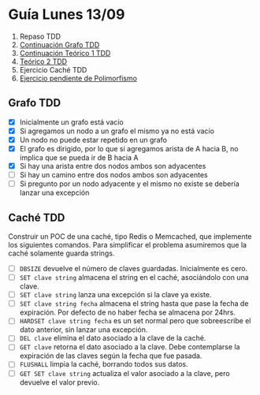 # Guía Lunes 13/09

1. Repaso TDD
2. [Continuación Grafo TDD](https://github.com/d1-tec/Clase0609-polimorfismo-tdd)
3. [Continuación Teórico 1 TDD](https://docs.google.com/presentation/d/1pQ1DpALOuOQTld3mHTcY6T2Pb1vI_2nkq2IKpW0ASEY/edit#slide=id.p)
4. [Teórico 2 TDD](https://docs.google.com/presentation/d/1aRlj_URtnkjLSgZjfYPWfuLwUQhn2SR7qSxBW2GWqi8/edit#slide=id.p)
5. Ejercicio Caché TDD
6. [Ejercicio pendiente de Polimorfismo](https://docs.google.com/presentation/d/1OwemJyp3y8UoPSennA7xagsG0z4CqsMRmsiqCkrkUn4/edit#slide=id.gc938043450_0_189)


## Grafo TDD

- [X] Inicialmente un grafo está vacío
- [X] Si agregamos un nodo a un grafo el mismo ya no está vacío
- [X] Un nodo no puede estar repetido en un grafo
- [X] El grafo es dirigido, por lo que si agregamos arista de A hacia B, no implica que se pueda ir de B hacia A
- [X] Si hay una arista entre dos nodos ambos son adyacentes
- [ ] Si hay un camino entre dos nodos ambos son adyacentes
- [ ] Si pregunto por un nodo adyacente y el mismo no existe se debería lanzar una excepción

## Caché TDD

Construir un POC de una caché, tipo Redis o Memcached, que implemente los siguientes comandos.
Para simplificar el problema asumiremos que la caché solamente guarda strings.

- [ ] `DBSIZE` devuelve el número de claves guardadas. Inicialmente es cero.
- [ ] `SET clave string` almacena el string en el caché, asociándolo con una clave.
- [ ] `SET clave string` lanza una excepción si la clave ya existe.
- [ ] `SET clave string fecha` almacena el string hasta que pase la fecha de expiración. Por defecto de no haber fecha se almacena por 24hrs.
- [ ] `HARDSET clave string fecha` es un set normal pero que sobreescribe el dato anterior, sin lanzar una excepción.
- [ ] `DEL clave` elimina el dato asociado a la clave de la caché.
- [ ] `GET clave` retorna el dato asociado a la clave. Debe contemplarse la expiración de las claves según la fecha que fue pasada.
- [ ] `FLUSHALL` limpia la caché, borrando todos sus datos.
- [ ] `GET SET clave string` actualiza el valor asociado a la clave, pero devuelve el valor previo.
